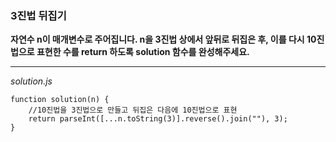 ### 3진법 뒤집기

**자연수 n이 매개변수로 주어집니다. n을 3진법 상에서 앞뒤로 뒤집은 후, 이를 다시 10진법으로 표현한 수를 return 하도록 solution 함수를 완성해주세요.**

---

_solution.js_

```
function solution(n) {
    //10진법을 3진법으로 만들고 뒤집은 다음에 10진법으로 표현
    return parseInt([...n.toString(3)].reverse().join(""), 3);
}
```
